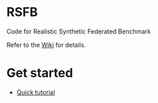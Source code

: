 # RSFB
Code for Realistic Synthetic Federated Benchmark

Refer to the [Wiki](https://github.com/mhoangvslev/RSFB/wiki) for details.

# Get started
- [Quick tutorial](https://github.com/mhoangvslev/RSFB/wiki/Quick-tutorial)

